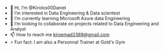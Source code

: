 - 👋 Hi, I’m @Kirolos00Daniel
- 👀 I’m interested in Data Engineering & Data scientest
- 🌱 I’m currently learning Microsoft Azure data Engineering
- 💞️ I’m looking to collaborate on projects related to Data Engineering and Analyst
- 📫 How to reach me kiroemad2389@gmail.com
- ⚡ Fun fact: I am also a Personnal Trainer at Gold's Gym

<!---
Kirolos00Daniel/Kirolos00Daniel is a ✨ special ✨ repository because its `README.md` (this file) appears on your GitHub profile.
You can click the Preview link to take a look at your changes.
--->

